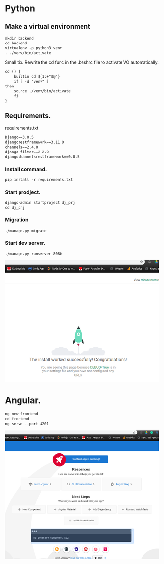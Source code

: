 # Python

## Make a virtual environment
    mkdir backend
    cd backend 
    virtualenv -p python3 venv
    . ./venv/bin/activate

Small tip. Rewrite the cd func in the .bashrc file to activate VO automatically.

    cd () {
        builtin cd ${1:+"$@"} 
        if [ -d "venv" ]
    then
        source ./venv/bin/activate
        fi  
    }    

## Requirements.

requirements.txt

    Django==3.0.5
    djangorestframework==3.11.0
    channels==2.4.0
    django-filter==2.2.0
    djangochannelsrestframework==0.0.5

### Install command.

    pip install -r requirements.txt


### Start prodject.

    django-admin startproject dj_prj
    cd dj_prj

### Migration

    ./manage.py migrate


### Start dev server.

    ./manage.py runserver 8080

![dj](images/dj1.png)


# Angular.

    ng new frontend
    cd frontend
    ng serve --port 4201

![ng](images/ng1.png)
